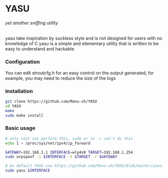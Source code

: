 # YASU
###### yet another sniffing utility
yasu take inspiration by suckless style and is not designed for users with no knowledge of C
yasu is a simple and elementary utility that is written to be easy to understand
and hackable.

### Configuration
You can edit stroutcfg.h for an easy control on the output generated, for example, you may need to reduce the size of the logs

### Installation
```bash
git clone https://github.com/Manu-sh/YASU
cd YASU
make
sudo make install
```


### Basic usage
```bash
# only root can perform this, sudo or su -c can't do this
echo 1 > /proc/sys/net/ipv4/ip_forward

GATEWAY=192.168.1.1 INTERFACE=wlp4s0 TARGET=192.168.1.254
sudo arpspoof -i $INTERFACE -t $TARGET -r $GATEWAY

# As default YASU use https://github.com/Manu-sh/YASU/blob/master/yasu.c#L74
sudo yasu $INTERFACE
```
